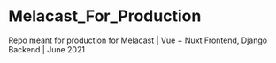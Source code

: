 # Melacast_For_Production
Repo meant for production for Melacast | Vue + Nuxt Frontend, Django Backend | June 2021
